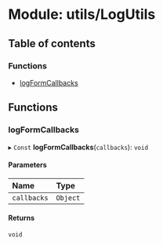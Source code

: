 # Module: utils/LogUtils

## Table of contents

### Functions

- [logFormCallbacks](utils_LogUtils.md#logformcallbacks)

## Functions

### logFormCallbacks

▸ `Const` **logFormCallbacks**(`callbacks`): `void`

#### Parameters

| Name | Type |
| :------ | :------ |
| `callbacks` | `Object` |

#### Returns

`void`
